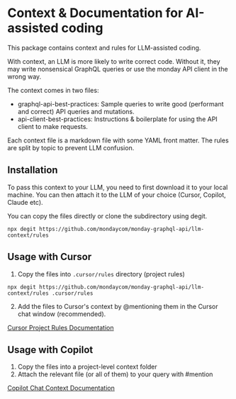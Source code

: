 # Context & Documentation for AI-assisted coding

This package contains context and rules for LLM-assisted coding. 

With context, an LLM is more likely to write correct code. Without it, they may write nonsensical GraphQL queries or use the monday API client in the wrong way. 

The context comes in two files:
- graphql-api-best-practices: Sample queries to write good (performant and correct) API queries and mutations.
- api-client-best-practices: Instructions & boilerplate for using the API client to make requests. 

Each context file is a markdown file with some YAML front matter. The rules are split by topic to prevent LLM confusion. 

## Installation

To pass this context to your LLM, you need to first download it to your local machine. You can then attach it to the LLM of your choice (Cursor, Copilot, Claude etc). 

You can copy the files directly or clone the subdirectory using degit. 
```
npx degit https://github.com/mondaycom/monday-graphql-api/llm-context/rules
```

## Usage with Cursor

1. Copy the files into `.cursor/rules` directory (project rules)
```
npx degit https://github.com/mondaycom/monday-graphql-api/llm-context/rules .cursor/rules
```
2. Add the files to Cursor's context by @mentioning them in the Cursor chat window (recommended). 

[Cursor Project Rules Documentation](https://docs.cursor.com/context/rules#project-rules)

## Usage with Copilot

1. Copy the files into a project-level context folder
2. Attach the relevant file (or all of them) to your query with #mention

[Copilot Chat Context Documentation](https://code.visualstudio.com/docs/copilot/chat/copilot-chat-context)